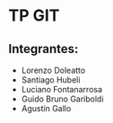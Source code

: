 # TP GIT

## Integrantes:

- Lorenzo Doleatto
- Santiago Hubeli
- Luciano Fontanarrosa
- Guido Bruno Gariboldi
- Agustín Gallo
